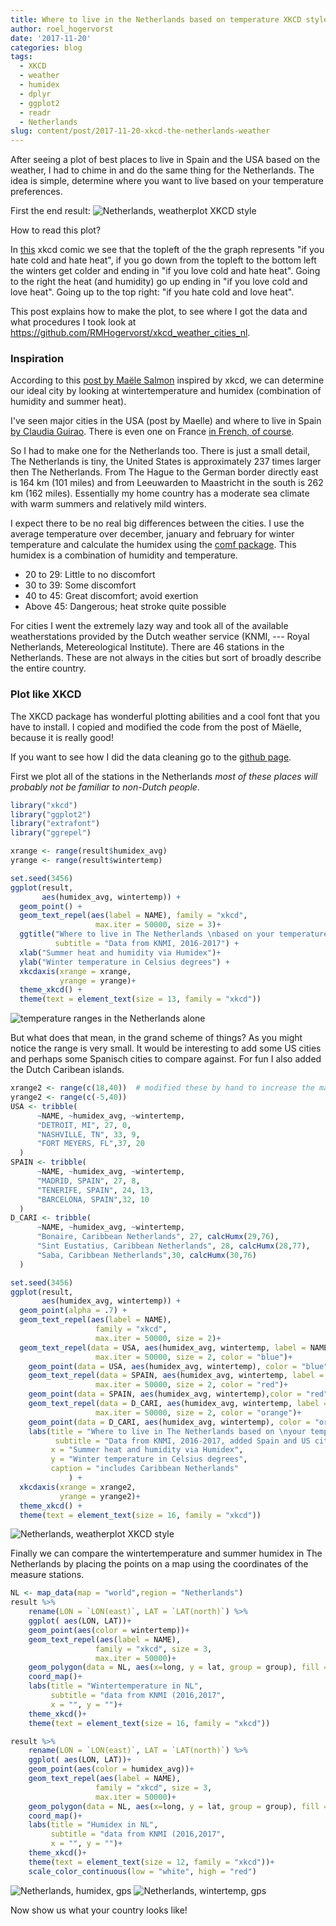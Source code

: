 ```yaml
---
title: Where to live in the Netherlands based on temperature XKCD style
author: roel_hogervorst
date: '2017-11-20'
categories: blog
tags:
  - XKCD
  - weather
  - humidex
  - dplyr
  - ggplot2
  - readr
  - Netherlands
slug: content/post/2017-11-20-xkcd-the-netherlands-weather
---
```


After seeing a plot of best places to live in Spain and the USA based on the weather, I had to 
chime in and do the same thing for the Netherlands. The idea is simple, determine where you want to live based on your temperature preferences.

First the end result:
![Netherlands, weatherplot XKCD style](/img/xkcd_NL_US_ESP.png)
 
How to read this plot?

In [this](https://xkcd.com/1916/) xkcd comic we see that the topleft of the the graph represents "if you hate cold and hate heat", if you go down from the topleft to the bottom left the winters get colder and ending in "if you love cold and hate heat". Going to the right the heat (and humidity) go up ending in "if you love cold and love heat". Going up to the top right: "if you hate cold and love heat". 

This post explains how to make the plot, to see  where I got the data and what procedures I took look at <https://github.com/RMHogervorst/xkcd_weather_cities_nl>.

### Inspiration

According to this [post by Maële Salmon](http://www.masalmon.eu/2017/11/16/wheretoliveus/) inspired by xkcd, we can determine our ideal city by looking at wintertemperature and humidex (combination of humidity and summer heat).

I've seen major cities in the USA (post by Maelle) and where to live in Spain [by Claudia Guirao](https://twitter.com/claudiaguirao/status/931615734521909248). There is even one on France [in French, of course](https://twitter.com/matamix/status/932283897018273792).

So I had to make one for the Netherlands too. There is just a small detail, 
The Netherlands is tiny, the United States is approximately 237 times larger then The Netherlands. From The Hague to the German border directly east is 164 km (101 miles) and from Leeuwarden to Maastricht in the south is 262 km (162 miles). Essentially my home country has a moderate sea climate with warm summers and relatively mild winters. 

I expect there to be no real big differences between the cities. I use the average temperature over december, january and february for winter temperature and calculate the humidex using the [comf package](https://cran.r-project.org/web/packages/comf/index.html). This humidex is a combination of humidity and temperature. 

-   20 to 29: Little to no discomfort
-   30 to 39: Some discomfort
-   40 to 45: Great discomfort; avoid exertion
-   Above 45: Dangerous; heat stroke quite possible

For cities I went the extremely lazy way and took all of the available weatherstations provided by the Dutch weather service (KNMI, --- Royal Netherlands, Metereological Institute). There are 46 stations in the Netherlands. These are not always in the cities but sort of broadly describe the entire country.
 
### Plot like XKCD
The XKCD package has wonderful plotting abilities and a cool font that you have to install. I copied and modified the code from the post of Mäelle, because it is really good!

If you want to see how I did the data cleaning go to the [github page](https://github.com/RMHogervorst/xkcd_weather_cities_nl). 
 
First we plot all of the stations in the Netherlands *most of these places will probably not be familiar to non-Dutch people*.

``` r
library("xkcd")
library("ggplot2")
library("extrafont")
library("ggrepel")

xrange <- range(result$humidex_avg)
yrange <- range(result$wintertemp)

set.seed(3456)
ggplot(result,
       aes(humidex_avg, wintertemp)) +
  geom_point() +
  geom_text_repel(aes(label = NAME), family = "xkcd", 
                   max.iter = 50000, size = 3)+
  ggtitle("Where to live in The Netherlands \nbased on your temperature preferences",
          subtitle = "Data from KNMI, 2016-2017") +
  xlab("Summer heat and humidity via Humidex")+
  ylab("Winter temperature in Celsius degrees") +
  xkcdaxis(xrange = xrange,
           yrange = yrange)+
  theme_xkcd() +
  theme(text = element_text(size = 13, family = "xkcd"))
```

![temperature ranges in the Netherlands alone](/img/temperatureranges-in-the-netherlands-1.png)

But what does that mean, in the grand scheme of things? As you might notice the range is very small. It would be interesting to add some US cities and perhaps some Spanisch cities to compare against. For fun I also added the Dutch Caribean islands. 

``` r
xrange2 <- range(c(18,40))  # modified these by hand to increase the margins
yrange2 <- range(c(-5,40))
USA <- tribble(
      ~NAME, ~humidex_avg, ~wintertemp,
      "DETROIT, MI", 27, 0,
      "NASHVILLE, TN", 33, 9,
      "FORT MEYERS, FL",37, 20
  )
SPAIN <- tribble(
      ~NAME, ~humidex_avg, ~wintertemp,
      "MADRID, SPAIN", 27, 8,
      "TENERIFE, SPAIN", 24, 13,
      "BARCELONA, SPAIN",32, 10
  )
D_CARI <- tribble(
      ~NAME, ~humidex_avg, ~wintertemp,
      "Bonaire, Caribbean Netherlands", 27, calcHumx(29,76),
      "Sint Eustatius, Caribbean Netherlands", 28, calcHumx(28,77),   
      "Saba, Caribbean Netherlands",30, calcHumx(30,76)
  )

set.seed(3456)
ggplot(result,
       aes(humidex_avg, wintertemp)) +
  geom_point(alpha = .7) +
  geom_text_repel(aes(label = NAME),
                   family = "xkcd", 
                   max.iter = 50000, size = 2)+
  geom_text_repel(data = USA, aes(humidex_avg, wintertemp, label = NAME), family = "xkcd", 
                   max.iter = 50000, size = 2, color = "blue")+
    geom_point(data = USA, aes(humidex_avg, wintertemp), color = "blue")+
    geom_text_repel(data = SPAIN, aes(humidex_avg, wintertemp, label = NAME), family = "xkcd", 
                   max.iter = 50000, size = 2, color = "red")+
    geom_point(data = SPAIN, aes(humidex_avg, wintertemp),color = "red")+
    geom_text_repel(data = D_CARI, aes(humidex_avg, wintertemp, label = NAME), family = "xkcd", 
                   max.iter = 50000, size = 2, color = "orange")+
    geom_point(data = D_CARI, aes(humidex_avg, wintertemp), color = "orange")+
    labs(title = "Where to live in The Netherlands based on \nyour temperature preferences \nCompared with some places in Spain, Caribbean NL and USA",
          subtitle = "Data from KNMI, 2016-2017, added Spain and US cities",
         x = "Summer heat and humidity via Humidex",
         y = "Winter temperature in Celsius degrees",
         caption = "includes Caribbean Netherlands"
             ) +
  xkcdaxis(xrange = xrange2,
           yrange = yrange2)+
  theme_xkcd() +
  theme(text = element_text(size = 16, family = "xkcd"))
```

![Netherlands, weatherplot XKCD style](/img/xkcd_NL_US_ESP.png)

Finally we can compare the wintertemperature and summer humidex in The Netherlands by placing the points on a map using the coordinates of the measure stations.

``` r
NL <- map_data(map = "world",region = "Netherlands")
result %>% 
    rename(LON = `LON(east)`, LAT = `LAT(north)`) %>% 
    ggplot( aes(LON, LAT))+
    geom_point(aes(color = wintertemp))+
    geom_text_repel(aes(label = NAME),
                   family = "xkcd", size = 3,
                   max.iter = 50000)+
    geom_polygon(data = NL, aes(x=long, y = lat, group = group), fill = NA, color = "black") +
    coord_map()+
    labs(title = "Wintertemperature in NL",
         subtitle = "data from KNMI (2016,2017",
         x = "", y = "")+
    theme_xkcd()+
    theme(text = element_text(size = 16, family = "xkcd"))
```

``` r
result %>% 
    rename(LON = `LON(east)`, LAT = `LAT(north)`) %>% 
    ggplot( aes(LON, LAT))+
    geom_point(aes(color = humidex_avg))+
    geom_text_repel(aes(label = NAME),
                   family = "xkcd", size = 3,
                   max.iter = 50000)+
    geom_polygon(data = NL, aes(x=long, y = lat, group = group), fill = NA, color = "black") +
    coord_map()+
    labs(title = "Humidex in NL",
         subtitle = "data from KNMI (2016,2017",
         x = "", y = "")+
    theme_xkcd()+
    theme(text = element_text(size = 12, family = "xkcd"))+
    scale_color_continuous(low = "white", high = "red")
```
![Netherlands, humidex, gps](/img/humidex_NL.png)
![Netherlands, wintertemp, gps](/img/wintertemp_NL.png)




Now show us what your country looks like!

